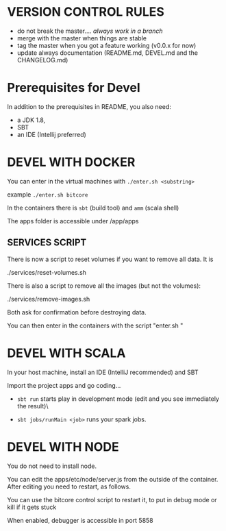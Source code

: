 # VERSION CONTROL RULES

- do not break the master.... *always work in a branch*
- merge with the master when things are stable
- tag the master when you got a feature working (v0.0.x for now)
- update always documentation (README.md, DEVEL.md and the CHANGELOG.md)

# Prerequisites for Devel

In addition to the prerequisites in README, you also need: 
- a JDK 1.8,  
- SBT
- an IDE (Intellij preferred)

# DEVEL WITH DOCKER

You can enter in the virtual machines with `./enter.sh <substring>`

example  `./enter.sh bitcore`

In the containers there is `sbt` (build tool) and  `amm` (scala shell)

The apps folder is accessible under /app/apps

## SERVICES SCRIPT

There is now a script to reset volumes if you want to remove all data. It is

./services/reset-volumes.sh

There is also a script to remove all the images (but not the volumes):

./services/remove-images.sh

Both ask for confirmation before destroying data.

You can then enter in the containers with the script "enter.sh <service>"

# DEVEL WITH SCALA

In your host machine, install an IDE (IntelliJ recommended) and SBT

Import the project apps and go coding...

- `sbt run` starts play in development mode (edit and you see immediately the result)\

- `sbt jobs/runMain <job>` runs your spark jobs.

# DEVEL WITH NODE

You do not need to install node.

You can edit the apps/etc/node/server.js from the outside of the container. After editing you need to restart, as follows.

You can use the bitcore control script to restart it, to put in debug mode or kill if it gets stuck

When enabled, debugger is accessible in port 5858

